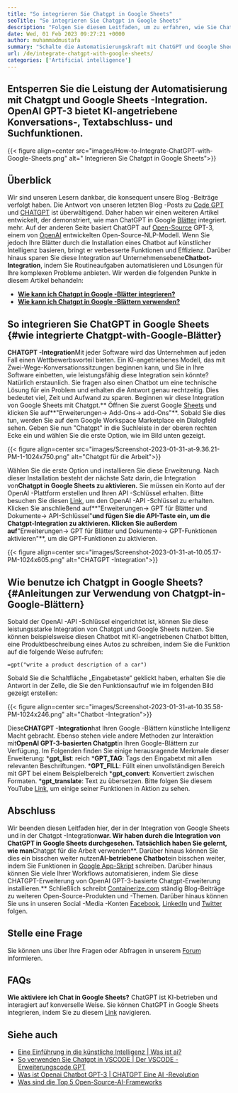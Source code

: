 ```yaml
---
title: "So integrieren Sie Chatgpt in Google Sheets" 
seoTitle: "So integrieren Sie Chatgpt in Google Sheets" 
description: "Folgen Sie diesem Leitfaden, um zu erfahren, wie Sie ChatGPT in Google Sheets integrieren. Bereichern Sie Ihre Blätter mit einem künstlichen intelligenz basierten Chatbot namens Chatgpt." 
date: Wed, 01 Feb 2023 09:27:21 +0000
author: muhammadmustafa
summary: "Schalte die Automatisierungskraft mit ChatGPT und Google Sheets -Integration frei. OpenAI GPT-3 bietet KI-angetriebene Konversation, Textabschluss & amp; Suchfunktionen." 
url: /de/integrate-chatgpt-with-google-sheets/
categories: ['Artificial intelligence']
---
```


## Entsperren Sie die Leistung der Automatisierung mit Chatgpt und Google Sheets -Integration. OpenAI GPT-3 bietet KI-angetriebene Konversations-, Textabschluss- und Suchfunktionen.

{{< figure align=center src="images/How-to-Integrate-ChatGPT-with-Google-Sheets.png" alt=" Integrieren Sie Chatgpt in Google Sheets">}}


## Überblick
Wir sind unseren Lesern dankbar, die konsequent unsere Blog -Beiträge verfolgt haben. Die Antwort von unseren letzten Blog -Posts zu [Code GPT][1] und [CHATGPT][2] ist überwältigend. Daher haben wir einen weiteren Artikel entwickelt, der demonstriert, wie man ChatGPT in Google [Blätter][3] integriert. mehr. Auf der anderen Seite basiert ChatGPT auf [Open-Source][4] GPT-3, einem von [OpenAI][5] entwickelten Open-Source-NLP-Modell.
Wenn Sie jedoch Ihre Blätter durch die Installation eines Chatbot auf künstlicher Intelligenz basieren, bringt er verbesserte Funktionen und Effizienz. Darüber hinaus sparen Sie diese Integration auf Unternehmensebene**Chatbot-Integration**, indem Sie Routineaufgaben automatisieren und Lösungen für Ihre komplexen Probleme anbieten.
Wir werden die folgenden Punkte in diesem Artikel behandeln:
* [**Wie kann ich Chatgpt in Google -Blätter integrieren?**][6]
* [**Wie kann ich Chatgpt in Google -Blättern verwenden?**][7]

## So integrieren Sie ChatGPT in Google Sheets {#wie integrierte Chatgpt-with-Google-Blätter}
**CHATGPT -Integration**Mit jeder Software wird das Unternehmen auf jeden Fall einen Wettbewerbsvorteil bieten. Ein KI-angetriebenes Modell, das mit Zwei-Wege-Konversationssitzungen beginnen kann, und Sie in Ihre Software einbetten, wie leistungsfähig diese Integration sein könnte? Natürlich erstaunlich. Sie fragen also einen Chatbot um eine technische Lösung für ein Problem und erhalten die Antwort genau rechtzeitig. Dies bedeutet viel, Zeit und Aufwand zu sparen.
Beginnen wir diese Integration von Google Sheets mit Chatgpt.**
Öffnen Sie zuerst Google [Sheets][3] und klicken Sie auf**"Erweiterungen-> Add-Ons-> add-Ons"**. Sobald Sie dies tun, werden Sie auf dem Google Workspace Marketplace ein Dialogfeld sehen. Geben Sie nun "Chatgpt" in die Suchleiste in der oberen rechten Ecke ein und wählen Sie die erste Option, wie im Bild unten gezeigt.

{{< figure align=center src="images/Screenshot-2023-01-31-at-9.36.21-PM-1-1024x750.png" alt="Chatgpt für die Arbeit">}}

Wählen Sie die erste Option und installieren Sie diese Erweiterung. Nach dieser Installation besteht der nächste Satz darin, die Integration von**Chatgpt in Google Sheets zu aktivieren.**
Sie müssen ein Konto auf der OpenAI -Plattform erstellen und Ihren API -Schlüssel erhalten. Bitte besuchen Sie diesen [Link][1], um den OpenAI -API -Schlüssel zu erhalten.
Klicken Sie anschließend auf**"Erweiterungen-> GPT für Blätter und Dokumente-> API-Schlüssel"**und fügen Sie die API-Taste ein, um die Chatgpt-Integration zu aktivieren. Klicken Sie außerdem auf**"Erweiterungen-> GPT für Blätter und Dokumente-> GPT-Funktionen aktivieren"**, um die GPT-Funktionen zu aktivieren.

{{< figure align=center src="images/Screenshot-2023-01-31-at-10.05.17-PM-1024x605.png" alt="CHATGPT -Integration">}}


## Wie benutze ich Chatgpt in Google Sheets? {#Anleitungen zur Verwendung von Chatgpt-in-Google-Blättern}
Sobald der OpenAI -API -Schlüssel eingerichtet ist, können Sie diese leistungsstarke Integration von Chatgpt und Google Sheets nutzen.
Sie können beispielsweise diesen Chatbot mit KI-angetriebenen Chatbot bitten, eine Produktbeschreibung eines Autos zu schreiben, indem Sie die Funktion auf die folgende Weise aufrufen:
```
=gpt("write a product description of a car")
```
Sobald Sie die Schaltfläche „Eingabetaste“ geklickt haben, erhalten Sie die Antwort in der Zelle, die Sie den Funktionsaufruf wie im folgenden Bild gezeigt erstellen:

{{< figure align=center src="images/Screenshot-2023-01-31-at-10.35.58-PM-1024x246.png" alt="Chatbot -Integration">}}

Diese**CHATGPT -Integration**hat Ihren Google -Blättern künstliche Intelligenz Macht gebracht. Ebenso stehen viele andere Methoden zur Interaktion mit**OpenAI GPT-3-basierten Chatgpt**in Ihren Google-Blättern zur Verfügung.
Im Folgenden finden Sie einige herausragende Merkmale dieser Erweiterung:
***gpt_list**: reich
***GPT_TAG**: Tags den Eingabetxt mit allen relevanten Beschriftungen.
***GPT_FILL**: Füllt einen unvollständigen Bereich mit GPT bei einem Beispielbereich
***gpt_convert**: Konvertiert zwischen Formaten.
***gpt_translate**: Text zu übersetzen.
Bitte folgen Sie diesem YouTube [Link][8], um einige seiner Funktionen in Aktion zu sehen.

## Abschluss
Wir beenden diesen Leitfaden hier, der in der Integration von Google Sheets und in der Chatgpt -Integration**war. Wir haben durch die Integration von ChatGPT in Google Sheets durchgesehen. Tatsächlich haben Sie gelernt, wie man**Chatgpt für die Arbeit verwenden**. Darüber hinaus können Sie dies ein bisschen weiter nutzen**AI-betriebene Chatbot**ein bisschen weiter, indem Sie Funktionen in [Google App-Skript][9] schreiben. Darüber hinaus können Sie viele Ihrer Workflows automatisieren, indem Sie diese CHATGPT-Erweiterung von OpenAI GPT-3-basierte Chatgpt-Erweiterung installieren.**
Schließlich schreibt [Containerize.com][10] ständig Blog-Beiträge zu weiteren Open-Source-Produkten und -Themen. Darüber hinaus können Sie uns in unseren Social -Media -Konten [Facebook][11], [LinkedIn][12] und [Twitter][13] folgen.

## Stelle eine Frage
Sie können uns über Ihre Fragen oder Abfragen in unserem [Forum][14] informieren.

## FAQs
**Wie aktiviere ich Chat in Google Sheets?**
ChatGPT ist KI-betrieben und interagiert auf konverselle Weise. Sie können ChatGPT in Google Sheets integrieren, indem Sie zu diesem [Link][6] navigieren.

## Siehe auch
  * [Eine Einführung in die künstliche Intelligenz | Was ist ai?][15]
  * [So verwenden Sie Chatgpt in VSCODE | Der VSCODE -Erweiterungscode GPT][1]
  * [Was ist Openai Chatbot GPT-3 | CHATGPT Eine AI -Revolution][2]
  * [Was sind die Top 5 Open-Source-AI-Frameworks][16]

  
[1]: https://blog.containerize.com/artificial-intelligence/how-to-use-chatgpt-in-vscode-the-vscode-extension-codegpt/
[2]: https://blog.containerize.com/artificial-intelligence/what-is-openai-chatbot-gpt-3-chatgpt-an-ai-revolution/
[3]: https://www.google.com/sheets/about/
[4]: https://products.containerize.com/
[5]: https://openai.com/
[6]: #How-to-integrate-ChatGPT-with-Google-Sheets
[7]: #How-to-Use-ChatGPT-in-Google-Sheets
[8]: https://www.youtube.com/watch?v=lnQPAWWmaKk&t=106s
[9]: https://www.google.com/script/start/
[10]: https://www.containerize.com/
[11]: https://web.facebook.com/containerize
[12]: https://www.linkedin.com/company/containerize/
[13]: https://twitter.com/containerize_co
[14]: https://forum.containerize.com/
[15]: https://blog.containerize.com/artificial-intelligence/an-introduction-to-artificial-intelligence-what-is-ai/
[16]: https://blog.containerize.com/artificial-intelligence/top-5-open-source-ai-frameworks/
